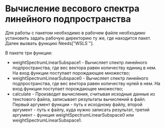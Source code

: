 # Вычисление весового спектра линейного подпространства

Для работы с пакетом необходимо в рабочем файле необходимо установить задать рабочую директорию ту же, где находится пакет. Далее вызвать функцию Needs["WSLS`"].

В пакете три функции: 
   * weightSpectrumLinearSubspace1 - Вычисляет спектр линейного подпространства, где вес вектора равен количеству единиц в нем. На вход функции поступает порождающее множество;
   * weightSpectrumLinearSubspace0 - Вычисляет спектр линейного подпространства, где вес вектора равен количеству нулей в нем. На вход функции поступает порождающее множество;
   * calculate - Производит вычисления, считывая исходные данные из текстового файла, записывает результаты вычислений в файл. Первый аргумент функции - путь к исходному файлу, второй аргумент - путь к файлу, куда нужно записать результат, третий аргумент - функция weightSpectrumLinearSubspace0 или weightSpectrumLinearSubspace1.
